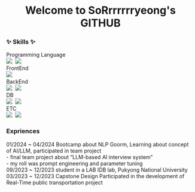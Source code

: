 <h1 align="center"> Welcome to SoRrrrrrryeong's GITHUB </h1>

<h3> ✨ Skills ✨ </h3>
Programming Language
<div>
<img src="https://img.shields.io/badge/python-%23306998?style=for-the-badge&logo=python&logoColor=%23ffd43b"/>&nbsp
<img src="https://img.shields.io/badge/C-20232a?style=for-the-badge&logo=C&logoColor=%23A8B9CC"/>&nbsp
</div>
FrontEnd
<div>
  <img src=https://img.shields.io/badge/swift-20232a?style=for-the-badge&logo=swift&logoColor=%23F05138/>&nbsp
</div>
BackEnd
<div>
 <img src="https://img.shields.io/badge/django-%23EAEBF4?style=for-the-badge&logo=django&logoColor=%23092E20"/>&nbsp
<img src="https://img.shields.io/badge/pytorch-20232a?style=for-the-badge&logo=pytorch&logoColor=%23EE4C2C"/>&nbsp
</div>
DB
<div>
 <img src="https://img.shields.io/badge/MySQL-%23636363?style=for-the-badge&logo=MySQL&logoColor=%234479A1"/>&nbsp
<img src="https://img.shields.io/badge/SQLite-%23636363?style=for-the-badge&logo=SQLite&logoColor=%23003B57"/>&nbsp
</div>
ETC
<div>
 <img src="https://img.shields.io/badge/Hugging%20Face-%23636363?style=for-the-badge&logo=Hugging%20Face&logoColor=%23FFD21E"/>&nbsp
<img src="https://img.shields.io/badge/LangChain-%23ddede6?style=for-the-badge&logo=LangChain&logoColor=%231C3C3C"/>&nbsp
</div>

<h3> Expriences </h3>
01/2024 ~ 04/2024	  Bootcamp about NLP   Goorm, Learning about concept of AI/LLM, participated in team project<br>
					- final team project about “LLM-based AI interview system”<br>
					- my roll was prompt engineering and parameter tuning<br>
09/2023 ~ 12/2023	  student in a LAB       IDB lab, Pukyong National University <br>
03/2023 ~ 12/2023	  Capstone Design	      Participated in the development of Real-Time public transportation project <br>

<!--
**SoRrrrrrr/SoRrrrrrr** is a ✨ _special_ ✨ repository because its `README.md` (this file) appears on your GitHub profile.

Here are some ideas to get you started:

- 🔭 I’m currently working on ...
- 🌱 I’m currently learning ...
- 👯 I’m looking to collaborate on ...
- 🤔 I’m looking for help with ...
- 💬 Ask me about ...
- 📫 How to reach me: ...
- 😄 Pronouns: ...
- ⚡ Fun fact: ...
-->
